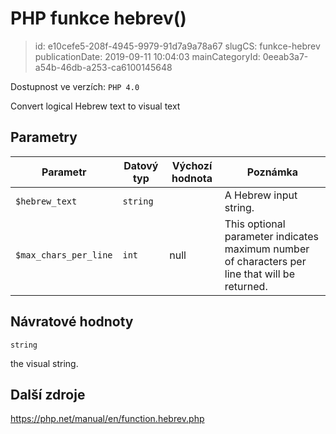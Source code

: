 PHP funkce hebrev()
================================

> id: e10cefe5-208f-4945-9979-91d7a9a78a67
> slugCS: funkce-hebrev
> publicationDate: 2019-09-11 10:04:03
> mainCategoryId: 0eeab3a7-a54b-46db-a253-ca6100145648

Dostupnost ve verzích: `PHP 4.0`

Convert logical Hebrew text to visual text


Parametry
--------------

| Parametr | Datový typ | Výchozí hodnota | Poznámka |
|-----|-----|-----|-----|
| `$hebrew_text` | `string` |  | A Hebrew input string. |
| `$max_chars_per_line` | `int` | null | This optional parameter indicates maximum number of characters per line that will be returned. |


Návratové hodnoty
----------------

`string`

the visual string.

Další zdroje
------------

https://php.net/manual/en/function.hebrev.php
